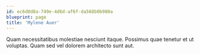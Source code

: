 ```yaml
---
id: ec6d0d8a-749e-4d6d-af6f-da568b0b980a
blueprint: page
title: 'Mylene Auer'
---
```

Quam necessitatibus molestiae nesciunt itaque. Possimus quae tenetur et ut voluptas. Quam sed vel dolorem architecto sunt aut.